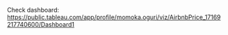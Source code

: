 Check dashboard: https://public.tableau.com/app/profile/momoka.oguri/viz/AirbnbPrice_17169217740600/Dashboard1
